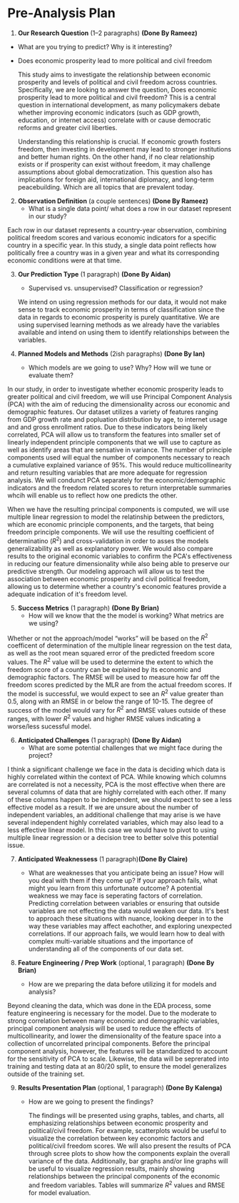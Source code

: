 # Pre-Analysis Plan

1. **Our Research Question** (1–2 paragraphs)  **(Done By Rameez)**
 * What are you trying to predict? Why is it interesting?  

- Does economic prosperity lead to more political and civil freedom

  This study aims to investigate the relationship between economic prosperity and levels of political and civil freedom across countries. Specifically, we are looking to answer the question, Does economic prosperity lead to more political and civil freedom? This is a central question in international development, as many policymakers debate whether improving economic indicators (such as GDP growth, education, or internet access) correlate with or cause democratic reforms and greater civil liberties.

  Understanding this relationship is crucial. If economic growth fosters freedom, then investing in development may lead to stronger institutions and better human rights. On the other hand, if no clear relationship exists or if prosperity can exist without freedom, it may challenge assumptions about global democratization. This question also has implications for foreign aid, international diplomacy, and long-term peacebuilding. Which are all topics that are prevalent today. 

2. **Observation Definition** (a couple sentences)  **(Done By Rameez)**
   * What is a single data point/ what does a row in our dataset represent in our study?
  
  Each row in our dataset represents a country-year observation, combining political freedom scores and various economic indicators for a specific country in a specific year. In this study, a single data point reflects how politically free a country was in a given year and what its corresponding economic conditions were at that time. ​

3. **Our Prediction Type** (1 paragraph) **(Done By Aidan)**
   * Supervised vs. unsupervised? Classification or regression?

   We intend on using regression methods for our data, it would not make sense to track economic prosperity in terms of classification since the data in regards to economic prosperity is purely quantitative. We are using supervised learning methods as we already have the variables available and intend on using them to identify relationships between the variables.

4. **Planned Models and Methods** (2ish paragraphs) **(Done By Ian)**
   * Which models are we going to use? Why? How will we tune or evaluate them?

  In our study, in order to investigate whether economic prosperity leads to greater political and civil freedom, we will use Principal Component Analysis (PCA) with the aim of reducing the dimensionality across our economic and demographic features. Our dataset utilizes a variety of features ranging from GDP growth rate and popluation distribution by age, to internet usage and and gross enrollment ratios. Due to these indicators being likely correlated, PCA will allow us to transform the features into smaller set of linearly independent principle components that we will use to capture as well as identify areas that are sensative in variance. The number of principle components used will equal the number of components necessary to reach a cumulative explained variance of 95%. This would reduce multicollinearity and return resulting variables that are more adequate for regression analysis. We will condunct PCA separately for the economic/demographic indicators and the freedom related scores to return interpretable summaries whcih will enable us to reflect how one predicts the other.

  When we have the resulting principal components is computed, we will use multiple linear regression to model the relatinship between the predictors, which are economic principle components, and the targets, that being freedom principle components. We will use the resulting coefficient of determinatino ($R^2$) and cross-validation in order to asses the models generalizability as well as  explanatory power. We would also compare results to the original economic variables to confirm the PCA's effectiveness in reducing our feature dimensionality while also being able to preserve our predictive strength. Our modeling approach will allow us to test the association between economic prosperity and civil political freedom, allowing us to determine whether a country's economic features provide a adequate indication of it's freedom level.
     
5. **Success Metrics** (1 paragraph) **(Done By Brian)**
   * How will we know that the the model is working? What metrics are we using?
  
  Whether or not the approach/model “works” will be based on the $R^2$ coefficent of determination of the multiple linear regression on the test data, as well as the root mean squared error of the predicted freedom score values. The $R^2$ value will be used to determine the extent to which the freedom score of a country can be explained by its economic and demographic factors. The RMSE will be used to measure how far off the freedom scores predicted by the MLR are from the actual freedom scores. If the model is successful, we would expect to see an $R^2$ value greater than 0.5, along with an RMSE in or below the range of 10-15. The degree of success of the model would vary for $R^2$ and RMSE values outside of these ranges, with lower $R^2$ values and higher RMSE values indicating a worse/less sucessful model. 
     
6. **Anticipated Challenges** (1 paragraph) **(Done By Aidan)** 
   * What are some potential challenges that we might face during the project?

  I think a significant challenge we face in the data is deciding which data is highly correlated within the context of PCA. While knowing which columns are correlated is not a necessity, PCA is the most effective when there are several columns of data that are highly correlated with each other. If many of these columns happen to be independent, we should expect to see a less effective model as a result. If we are unsure about the number of independent variables, an additional challenge that may arise is we have several independent highly correlated variables, which may also lead to a less effective linear model. In this case we would have to pivot to using multiple linear regression or a decision tree to better solve this potential issue.

7. **Anticipated Weaknessess** (1 paragraph)**(Done By Claire)**
   * What are weaknesses that you anticipate being an issue? How will you deal with them if they come up? If your approach fails, what might you learn from this unfortunate outcome?
A potential weakness we may face is seperating factors of correlation. Predicting correlation between variables or ensuring that outside variables are not effecting the data would weaken our data. It's best to approach these situations with nuance, looking deeper in to the way these variables may affect eachother, and exploring unexpected correlations. If our approach fails, we would learn how to deal with complex multi-variable situations and the importance of understanding all of the components of our data set.
     
8. **Feature Engineering / Prep Work** (optional, 1 paragraph) **(Done By Brian)** 
   * How are we preparing the data before utilizing it for models and analysis?
  
  Beyond cleaning the data, which was done in the EDA process, some feature engineering is necessary for the model. Due to the moderate to strong correlation between many economic and demographic variables, principal component analysis will be used to reduce the effects of multicollinearity, and lower the dimensionality of the feature space into a collection of uncorrelated principal components. Before the principal component analysis, however, the features will be standardized to account for the sensitivity of PCA to scale. Likewise, the data will be seprerated into training and testing data at an 80/20 split, to ensure the model generalizes outside of the training set.
  

9. **Results Presentation Plan** (optional, 1 paragraph) **(Done By Kalenga)**
   * How are we going to present the findings?

     The findings will be presented using graphs, tables, and charts, all emphasizing relationships between economic prosperity and political/civil freedom. For example, scatterplots would be useful to visualize the correlation between key economic factors and political/civil freedom scores. We will also present the results of PCA through scree plots to show how the components explain the overall variance of the data. Additionally, bar graphs and/or line graphs will be useful to visualize regression results, mainly showing relationships between the principal components of the economic and freedom variables. Tables will summarize $R^2$ values and RMSE for model evaluation.

     
  
  

